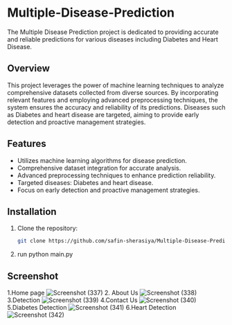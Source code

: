 # Multiple-Disease-Prediction
The Multiple Disease Prediction project is dedicated to providing accurate and reliable predictions for various diseases including Diabetes and Heart Disease.

## Overview
This project leverages the power of machine learning techniques to analyze comprehensive datasets collected from diverse sources. By incorporating relevant features and employing advanced preprocessing techniques, the system ensures the accuracy and reliability of its predictions. Diseases such as Diabetes and heart disease are targeted, aiming to provide early detection and proactive management strategies.

## Features
- Utilizes machine learning algorithms for disease prediction.
- Comprehensive dataset integration for accurate analysis.
- Advanced preprocessing techniques to enhance prediction reliability.
- Targeted diseases: Diabetes and heart disease.
- Focus on early detection and proactive management strategies.

## Installation
1. Clone the repository:
   ```bash
   git clone https://github.com/safin-sherasiya/Multiple-Disease-Prediction.git

2. run python main.py


## Screenshot
1.Home page 
![Screenshot (337)](https://github.com/safin-sherasiya/Multiple-Disease-Prediction/assets/119721936/04c6e833-0365-4aff-80fb-5dcb81bbf087)
2. About Us 
![Screenshot (338)](https://github.com/safin-sherasiya/Multiple-Disease-Prediction/assets/119721936/5368412d-3683-46cf-a7e3-64e064add4c7)
3.Detection 
![Screenshot (339)](https://github.com/safin-sherasiya/Multiple-Disease-Prediction/assets/119721936/5d10fc1d-fa87-4b19-86b4-34e7fe26f369)
4.Contact Us 
![Screenshot (340)](https://github.com/safin-sherasiya/Multiple-Disease-Prediction/assets/119721936/1e767b79-e780-46f7-9a18-cab4642a5e29)
5.Diabetes Detection
![Screenshot (341)](https://github.com/safin-sherasiya/Multiple-Disease-Prediction/assets/119721936/8ab5bff3-8c29-4e5e-b29d-7052e98febd9)
6.Heart Detection 
![Screenshot (342)](https://github.com/safin-sherasiya/Multiple-Disease-Prediction/assets/119721936/15507d52-bd95-4da8-b520-bc8d6a8fb221)
